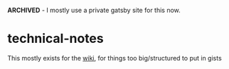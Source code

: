 **ARCHIVED** - I mostly use a private gatsby site for this now.

# technical-notes

This mostly exists for the [wiki](../../wiki), for things too big/structured to put in gists

